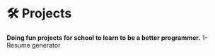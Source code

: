 # 🛠️ Projects
**Doing fun projects for school to learn to be a better programmer.**
1- Resume generator

